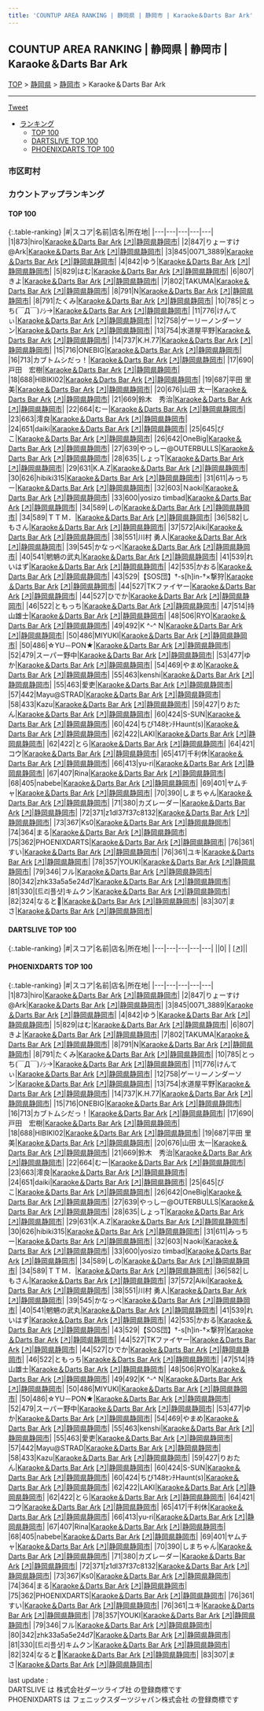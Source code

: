 ```yaml
---
title: 'COUNTUP AREA RANKING | 静岡県 | 静岡市 | Karaoke＆Darts Bar Ark'
---
```

## COUNTUP AREA RANKING | 静岡県 | 静岡市 | Karaoke＆Darts Bar Ark

[TOP](/darts/rank/) > [静岡県](/darts/rank/静岡県/) > [静岡市](/darts/rank/静岡県/静岡市/) > Karaoke＆Darts Bar Ark

___

<a href="https://twitter.com/share?ref_src=twsrc%5Etfw" data-text="COUNTUP AREA RANKING | 静岡県静岡市Karaoke＆Darts Bar Ark" class="twitter-share-button" data-hashtags="DARTSLIVE,PHOENIXDARTS,darts,ダーツ" data-show-count="false">Tweet</a>

* [ランキング](#カウントアップランキング)
    * [TOP 100](#top-100)
    * [DARTSLIVE TOP 100](#dartslive-top-100)
    * [PHOENIXDARTS TOP 100](#phoenixdarts-top-100)

### 市区町村

<ul>

</ul>

### カウントアップランキング

#### TOP 100



{:.table-ranking}
|#|スコア|名前|店名|所在地|
|---|---|---|---|---|
|1|873|<span class="rank-name-pd">hiro</span>|<a href="/darts/rank/shops/82293.html">Karaoke＆Darts Bar Ark</a> <a href="https://vs.phoenixdarts.com/jp/shop/shopDetailInfo/s_82293?s_seq=82293">[↗]</a>|<a href="/darts/rank/静岡県/静岡市">静岡県静岡市</a>|
|2|847|<span class="rank-name-pd">りょーすけ@Ark</span>|<a href="/darts/rank/shops/82293.html">Karaoke＆Darts Bar Ark</a> <a href="https://vs.phoenixdarts.com/jp/shop/shopDetailInfo/s_82293?s_seq=82293">[↗]</a>|<a href="/darts/rank/静岡県/静岡市">静岡県静岡市</a>|
|3|845|<span class="rank-name-pd">0071_3889</span>|<a href="/darts/rank/shops/82293.html">Karaoke＆Darts Bar Ark</a> <a href="https://vs.phoenixdarts.com/jp/shop/shopDetailInfo/s_82293?s_seq=82293">[↗]</a>|<a href="/darts/rank/静岡県/静岡市">静岡県静岡市</a>|
|4|842|<span class="rank-name-pd">ゆう</span>|<a href="/darts/rank/shops/82293.html">Karaoke＆Darts Bar Ark</a> <a href="https://vs.phoenixdarts.com/jp/shop/shopDetailInfo/s_82293?s_seq=82293">[↗]</a>|<a href="/darts/rank/静岡県/静岡市">静岡県静岡市</a>|
|5|829|<span class="rank-name-pd">はむ</span>|<a href="/darts/rank/shops/82293.html">Karaoke＆Darts Bar Ark</a> <a href="https://vs.phoenixdarts.com/jp/shop/shopDetailInfo/s_82293?s_seq=82293">[↗]</a>|<a href="/darts/rank/静岡県/静岡市">静岡県静岡市</a>|
|6|807|<span class="rank-name-pd">きよ</span>|<a href="/darts/rank/shops/82293.html">Karaoke＆Darts Bar Ark</a> <a href="https://vs.phoenixdarts.com/jp/shop/shopDetailInfo/s_82293?s_seq=82293">[↗]</a>|<a href="/darts/rank/静岡県/静岡市">静岡県静岡市</a>|
|7|802|<span class="rank-name-pd">TAKUMA</span>|<a href="/darts/rank/shops/82293.html">Karaoke＆Darts Bar Ark</a> <a href="https://vs.phoenixdarts.com/jp/shop/shopDetailInfo/s_82293?s_seq=82293">[↗]</a>|<a href="/darts/rank/静岡県/静岡市">静岡県静岡市</a>|
|8|791|<span class="rank-name-pd">N</span>|<a href="/darts/rank/shops/82293.html">Karaoke＆Darts Bar Ark</a> <a href="https://vs.phoenixdarts.com/jp/shop/shopDetailInfo/s_82293?s_seq=82293">[↗]</a>|<a href="/darts/rank/静岡県/静岡市">静岡県静岡市</a>|
|8|791|<span class="rank-name-pd">たくみ</span>|<a href="/darts/rank/shops/82293.html">Karaoke＆Darts Bar Ark</a> <a href="https://vs.phoenixdarts.com/jp/shop/shopDetailInfo/s_82293?s_seq=82293">[↗]</a>|<a href="/darts/rank/静岡県/静岡市">静岡県静岡市</a>|
|10|785|<span class="rank-name-pd">とっち(￣Д￣)ﾉｼ→</span>|<a href="/darts/rank/shops/82293.html">Karaoke＆Darts Bar Ark</a> <a href="https://vs.phoenixdarts.com/jp/shop/shopDetailInfo/s_82293?s_seq=82293">[↗]</a>|<a href="/darts/rank/静岡県/静岡市">静岡県静岡市</a>|
|11|776|<span class="rank-name-pd">けんてぃ</span>|<a href="/darts/rank/shops/82293.html">Karaoke＆Darts Bar Ark</a> <a href="https://vs.phoenixdarts.com/jp/shop/shopDetailInfo/s_82293?s_seq=82293">[↗]</a>|<a href="/darts/rank/静岡県/静岡市">静岡県静岡市</a>|
|12|758|<span class="rank-name-pd">ゲーリーノンダーソン</span>|<a href="/darts/rank/shops/82293.html">Karaoke＆Darts Bar Ark</a> <a href="https://vs.phoenixdarts.com/jp/shop/shopDetailInfo/s_82293?s_seq=82293">[↗]</a>|<a href="/darts/rank/静岡県/静岡市">静岡県静岡市</a>|
|13|754|<span class="rank-name-pd">水道屋平野</span>|<a href="/darts/rank/shops/82293.html">Karaoke＆Darts Bar Ark</a> <a href="https://vs.phoenixdarts.com/jp/shop/shopDetailInfo/s_82293?s_seq=82293">[↗]</a>|<a href="/darts/rank/静岡県/静岡市">静岡県静岡市</a>|
|14|737|<span class="rank-name-pd">K.H.77</span>|<a href="/darts/rank/shops/82293.html">Karaoke＆Darts Bar Ark</a> <a href="https://vs.phoenixdarts.com/jp/shop/shopDetailInfo/s_82293?s_seq=82293">[↗]</a>|<a href="/darts/rank/静岡県/静岡市">静岡県静岡市</a>|
|15|716|<span class="rank-name-pd">ONEBIG</span>|<a href="/darts/rank/shops/82293.html">Karaoke＆Darts Bar Ark</a> <a href="https://vs.phoenixdarts.com/jp/shop/shopDetailInfo/s_82293?s_seq=82293">[↗]</a>|<a href="/darts/rank/静岡県/静岡市">静岡県静岡市</a>|
|16|713|<span class="rank-name-pd">カブトムシだっ！</span>|<a href="/darts/rank/shops/82293.html">Karaoke＆Darts Bar Ark</a> <a href="https://vs.phoenixdarts.com/jp/shop/shopDetailInfo/s_82293?s_seq=82293">[↗]</a>|<a href="/darts/rank/静岡県/静岡市">静岡県静岡市</a>|
|17|690|<span class="rank-name-pd">戸田　宏樹</span>|<a href="/darts/rank/shops/82293.html">Karaoke＆Darts Bar Ark</a> <a href="https://vs.phoenixdarts.com/jp/shop/shopDetailInfo/s_82293?s_seq=82293">[↗]</a>|<a href="/darts/rank/静岡県/静岡市">静岡県静岡市</a>|
|18|688|<span class="rank-name-pd">HIBIKI02</span>|<a href="/darts/rank/shops/82293.html">Karaoke＆Darts Bar Ark</a> <a href="https://vs.phoenixdarts.com/jp/shop/shopDetailInfo/s_82293?s_seq=82293">[↗]</a>|<a href="/darts/rank/静岡県/静岡市">静岡県静岡市</a>|
|19|687|<span class="rank-name-pd"><span class="pro-icon-pd"></span>平田 里美</span>|<a href="/darts/rank/shops/82293.html">Karaoke＆Darts Bar Ark</a> <a href="https://vs.phoenixdarts.com/jp/shop/shopDetailInfo/s_82293?s_seq=82293">[↗]</a>|<a href="/darts/rank/静岡県/静岡市">静岡県静岡市</a>|
|20|676|<span class="rank-name-pd"><span class="pro-icon-pd"></span>山田 太一</span>|<a href="/darts/rank/shops/82293.html">Karaoke＆Darts Bar Ark</a> <a href="https://vs.phoenixdarts.com/jp/shop/shopDetailInfo/s_82293?s_seq=82293">[↗]</a>|<a href="/darts/rank/静岡県/静岡市">静岡県静岡市</a>|
|21|669|<span class="rank-name-pd">鈴木　秀治</span>|<a href="/darts/rank/shops/82293.html">Karaoke＆Darts Bar Ark</a> <a href="https://vs.phoenixdarts.com/jp/shop/shopDetailInfo/s_82293?s_seq=82293">[↗]</a>|<a href="/darts/rank/静岡県/静岡市">静岡県静岡市</a>|
|22|664|<span class="rank-name-pd">むー</span>|<a href="/darts/rank/shops/82293.html">Karaoke＆Darts Bar Ark</a> <a href="https://vs.phoenixdarts.com/jp/shop/shopDetailInfo/s_82293?s_seq=82293">[↗]</a>|<a href="/darts/rank/静岡県/静岡市">静岡県静岡市</a>|
|23|663|<span class="rank-name-pd">澪良</span>|<a href="/darts/rank/shops/82293.html">Karaoke＆Darts Bar Ark</a> <a href="https://vs.phoenixdarts.com/jp/shop/shopDetailInfo/s_82293?s_seq=82293">[↗]</a>|<a href="/darts/rank/静岡県/静岡市">静岡県静岡市</a>|
|24|651|<span class="rank-name-pd">daiki</span>|<a href="/darts/rank/shops/82293.html">Karaoke＆Darts Bar Ark</a> <a href="https://vs.phoenixdarts.com/jp/shop/shopDetailInfo/s_82293?s_seq=82293">[↗]</a>|<a href="/darts/rank/静岡県/静岡市">静岡県静岡市</a>|
|25|645|<span class="rank-name-pd">ぴこ</span>|<a href="/darts/rank/shops/82293.html">Karaoke＆Darts Bar Ark</a> <a href="https://vs.phoenixdarts.com/jp/shop/shopDetailInfo/s_82293?s_seq=82293">[↗]</a>|<a href="/darts/rank/静岡県/静岡市">静岡県静岡市</a>|
|26|642|<span class="rank-name-pd">OneBig</span>|<a href="/darts/rank/shops/82293.html">Karaoke＆Darts Bar Ark</a> <a href="https://vs.phoenixdarts.com/jp/shop/shopDetailInfo/s_82293?s_seq=82293">[↗]</a>|<a href="/darts/rank/静岡県/静岡市">静岡県静岡市</a>|
|27|639|<span class="rank-name-pd">やっしー@OUTERBULLS</span>|<a href="/darts/rank/shops/82293.html">Karaoke＆Darts Bar Ark</a> <a href="https://vs.phoenixdarts.com/jp/shop/shopDetailInfo/s_82293?s_seq=82293">[↗]</a>|<a href="/darts/rank/静岡県/静岡市">静岡県静岡市</a>|
|28|635|<span class="rank-name-pd">しょっT</span>|<a href="/darts/rank/shops/82293.html">Karaoke＆Darts Bar Ark</a> <a href="https://vs.phoenixdarts.com/jp/shop/shopDetailInfo/s_82293?s_seq=82293">[↗]</a>|<a href="/darts/rank/静岡県/静岡市">静岡県静岡市</a>|
|29|631|<span class="rank-name-pd">K.A.Z</span>|<a href="/darts/rank/shops/82293.html">Karaoke＆Darts Bar Ark</a> <a href="https://vs.phoenixdarts.com/jp/shop/shopDetailInfo/s_82293?s_seq=82293">[↗]</a>|<a href="/darts/rank/静岡県/静岡市">静岡県静岡市</a>|
|30|626|<span class="rank-name-pd">hibiki315</span>|<a href="/darts/rank/shops/82293.html">Karaoke＆Darts Bar Ark</a> <a href="https://vs.phoenixdarts.com/jp/shop/shopDetailInfo/s_82293?s_seq=82293">[↗]</a>|<a href="/darts/rank/静岡県/静岡市">静岡県静岡市</a>|
|31|611|<span class="rank-name-pd">みっちー</span>|<a href="/darts/rank/shops/82293.html">Karaoke＆Darts Bar Ark</a> <a href="https://vs.phoenixdarts.com/jp/shop/shopDetailInfo/s_82293?s_seq=82293">[↗]</a>|<a href="/darts/rank/静岡県/静岡市">静岡県静岡市</a>|
|32|603|<span class="rank-name-pd">Ｎaoki</span>|<a href="/darts/rank/shops/82293.html">Karaoke＆Darts Bar Ark</a> <a href="https://vs.phoenixdarts.com/jp/shop/shopDetailInfo/s_82293?s_seq=82293">[↗]</a>|<a href="/darts/rank/静岡県/静岡市">静岡県静岡市</a>|
|33|600|<span class="rank-name-pd">yosizo timbad</span>|<a href="/darts/rank/shops/82293.html">Karaoke＆Darts Bar Ark</a> <a href="https://vs.phoenixdarts.com/jp/shop/shopDetailInfo/s_82293?s_seq=82293">[↗]</a>|<a href="/darts/rank/静岡県/静岡市">静岡県静岡市</a>|
|34|589|<span class="rank-name-pd">しの</span>|<a href="/darts/rank/shops/82293.html">Karaoke＆Darts Bar Ark</a> <a href="https://vs.phoenixdarts.com/jp/shop/shopDetailInfo/s_82293?s_seq=82293">[↗]</a>|<a href="/darts/rank/静岡県/静岡市">静岡県静岡市</a>|
|34|589|<span class="rank-name-pd">ＴＴＭ．</span>|<a href="/darts/rank/shops/82293.html">Karaoke＆Darts Bar Ark</a> <a href="https://vs.phoenixdarts.com/jp/shop/shopDetailInfo/s_82293?s_seq=82293">[↗]</a>|<a href="/darts/rank/静岡県/静岡市">静岡県静岡市</a>|
|36|582|<span class="rank-name-pd">しもさん</span>|<a href="/darts/rank/shops/82293.html">Karaoke＆Darts Bar Ark</a> <a href="https://vs.phoenixdarts.com/jp/shop/shopDetailInfo/s_82293?s_seq=82293">[↗]</a>|<a href="/darts/rank/静岡県/静岡市">静岡県静岡市</a>|
|37|572|<span class="rank-name-pd">Aiki</span>|<a href="/darts/rank/shops/82293.html">Karaoke＆Darts Bar Ark</a> <a href="https://vs.phoenixdarts.com/jp/shop/shopDetailInfo/s_82293?s_seq=82293">[↗]</a>|<a href="/darts/rank/静岡県/静岡市">静岡県静岡市</a>|
|38|551|<span class="rank-name-pd"><span class="pro-icon-pd"></span>川村 勇人</span>|<a href="/darts/rank/shops/82293.html">Karaoke＆Darts Bar Ark</a> <a href="https://vs.phoenixdarts.com/jp/shop/shopDetailInfo/s_82293?s_seq=82293">[↗]</a>|<a href="/darts/rank/静岡県/静岡市">静岡県静岡市</a>|
|39|545|<span class="rank-name-pd">かなっぺ</span>|<a href="/darts/rank/shops/82293.html">Karaoke＆Darts Bar Ark</a> <a href="https://vs.phoenixdarts.com/jp/shop/shopDetailInfo/s_82293?s_seq=82293">[↗]</a>|<a href="/darts/rank/静岡県/静岡市">静岡県静岡市</a>|
|40|541|<span class="rank-name-pd">魍魎の武丸</span>|<a href="/darts/rank/shops/82293.html">Karaoke＆Darts Bar Ark</a> <a href="https://vs.phoenixdarts.com/jp/shop/shopDetailInfo/s_82293?s_seq=82293">[↗]</a>|<a href="/darts/rank/静岡県/静岡市">静岡県静岡市</a>|
|41|539|<span class="rank-name-pd">れいはず</span>|<a href="/darts/rank/shops/82293.html">Karaoke＆Darts Bar Ark</a> <a href="https://vs.phoenixdarts.com/jp/shop/shopDetailInfo/s_82293?s_seq=82293">[↗]</a>|<a href="/darts/rank/静岡県/静岡市">静岡県静岡市</a>|
|42|535|<span class="rank-name-pd">かおる</span>|<a href="/darts/rank/shops/82293.html">Karaoke＆Darts Bar Ark</a> <a href="https://vs.phoenixdarts.com/jp/shop/shopDetailInfo/s_82293?s_seq=82293">[↗]</a>|<a href="/darts/rank/静岡県/静岡市">静岡県静岡市</a>|
|43|529|<span class="rank-name-pd">【SOS団】†-s[h]in-†×撃狩</span>|<a href="/darts/rank/shops/82293.html">Karaoke＆Darts Bar Ark</a> <a href="https://vs.phoenixdarts.com/jp/shop/shopDetailInfo/s_82293?s_seq=82293">[↗]</a>|<a href="/darts/rank/静岡県/静岡市">静岡県静岡市</a>|
|44|527|<span class="rank-name-pd">TKファイヤー</span>|<a href="/darts/rank/shops/82293.html">Karaoke＆Darts Bar Ark</a> <a href="https://vs.phoenixdarts.com/jp/shop/shopDetailInfo/s_82293?s_seq=82293">[↗]</a>|<a href="/darts/rank/静岡県/静岡市">静岡県静岡市</a>|
|44|527|<span class="rank-name-pd">ひでか</span>|<a href="/darts/rank/shops/82293.html">Karaoke＆Darts Bar Ark</a> <a href="https://vs.phoenixdarts.com/jp/shop/shopDetailInfo/s_82293?s_seq=82293">[↗]</a>|<a href="/darts/rank/静岡県/静岡市">静岡県静岡市</a>|
|46|522|<span class="rank-name-pd">ともっち</span>|<a href="/darts/rank/shops/82293.html">Karaoke＆Darts Bar Ark</a> <a href="https://vs.phoenixdarts.com/jp/shop/shopDetailInfo/s_82293?s_seq=82293">[↗]</a>|<a href="/darts/rank/静岡県/静岡市">静岡県静岡市</a>|
|47|514|<span class="rank-name-pd">持山雄士</span>|<a href="/darts/rank/shops/82293.html">Karaoke＆Darts Bar Ark</a> <a href="https://vs.phoenixdarts.com/jp/shop/shopDetailInfo/s_82293?s_seq=82293">[↗]</a>|<a href="/darts/rank/静岡県/静岡市">静岡県静岡市</a>|
|48|506|<span class="rank-name-pd">RYO</span>|<a href="/darts/rank/shops/82293.html">Karaoke＆Darts Bar Ark</a> <a href="https://vs.phoenixdarts.com/jp/shop/shopDetailInfo/s_82293?s_seq=82293">[↗]</a>|<a href="/darts/rank/静岡県/静岡市">静岡県静岡市</a>|
|49|492|<span class="rank-name-pd">K ^-^ N</span>|<a href="/darts/rank/shops/82293.html">Karaoke＆Darts Bar Ark</a> <a href="https://vs.phoenixdarts.com/jp/shop/shopDetailInfo/s_82293?s_seq=82293">[↗]</a>|<a href="/darts/rank/静岡県/静岡市">静岡県静岡市</a>|
|50|486|<span class="rank-name-pd">MIYUKI</span>|<a href="/darts/rank/shops/82293.html">Karaoke＆Darts Bar Ark</a> <a href="https://vs.phoenixdarts.com/jp/shop/shopDetailInfo/s_82293?s_seq=82293">[↗]</a>|<a href="/darts/rank/静岡県/静岡市">静岡県静岡市</a>|
|50|486|<span class="rank-name-pd">☆YU－PON★</span>|<a href="/darts/rank/shops/82293.html">Karaoke＆Darts Bar Ark</a> <a href="https://vs.phoenixdarts.com/jp/shop/shopDetailInfo/s_82293?s_seq=82293">[↗]</a>|<a href="/darts/rank/静岡県/静岡市">静岡県静岡市</a>|
|52|479|<span class="rank-name-pd">スーパー野中</span>|<a href="/darts/rank/shops/82293.html">Karaoke＆Darts Bar Ark</a> <a href="https://vs.phoenixdarts.com/jp/shop/shopDetailInfo/s_82293?s_seq=82293">[↗]</a>|<a href="/darts/rank/静岡県/静岡市">静岡県静岡市</a>|
|53|477|<span class="rank-name-pd">ゆか</span>|<a href="/darts/rank/shops/82293.html">Karaoke＆Darts Bar Ark</a> <a href="https://vs.phoenixdarts.com/jp/shop/shopDetailInfo/s_82293?s_seq=82293">[↗]</a>|<a href="/darts/rank/静岡県/静岡市">静岡県静岡市</a>|
|54|469|<span class="rank-name-pd">やまめ</span>|<a href="/darts/rank/shops/82293.html">Karaoke＆Darts Bar Ark</a> <a href="https://vs.phoenixdarts.com/jp/shop/shopDetailInfo/s_82293?s_seq=82293">[↗]</a>|<a href="/darts/rank/静岡県/静岡市">静岡県静岡市</a>|
|55|463|<span class="rank-name-pd">kenshi</span>|<a href="/darts/rank/shops/82293.html">Karaoke＆Darts Bar Ark</a> <a href="https://vs.phoenixdarts.com/jp/shop/shopDetailInfo/s_82293?s_seq=82293">[↗]</a>|<a href="/darts/rank/静岡県/静岡市">静岡県静岡市</a>|
|55|463|<span class="rank-name-pd">愛吏</span>|<a href="/darts/rank/shops/82293.html">Karaoke＆Darts Bar Ark</a> <a href="https://vs.phoenixdarts.com/jp/shop/shopDetailInfo/s_82293?s_seq=82293">[↗]</a>|<a href="/darts/rank/静岡県/静岡市">静岡県静岡市</a>|
|57|442|<span class="rank-name-pd">Mayu@STRAD</span>|<a href="/darts/rank/shops/82293.html">Karaoke＆Darts Bar Ark</a> <a href="https://vs.phoenixdarts.com/jp/shop/shopDetailInfo/s_82293?s_seq=82293">[↗]</a>|<a href="/darts/rank/静岡県/静岡市">静岡県静岡市</a>|
|58|433|<span class="rank-name-pd">Kazu</span>|<a href="/darts/rank/shops/82293.html">Karaoke＆Darts Bar Ark</a> <a href="https://vs.phoenixdarts.com/jp/shop/shopDetailInfo/s_82293?s_seq=82293">[↗]</a>|<a href="/darts/rank/静岡県/静岡市">静岡県静岡市</a>|
|59|427|<span class="rank-name-pd">りおたん</span>|<a href="/darts/rank/shops/82293.html">Karaoke＆Darts Bar Ark</a> <a href="https://vs.phoenixdarts.com/jp/shop/shopDetailInfo/s_82293?s_seq=82293">[↗]</a>|<a href="/darts/rank/静岡県/静岡市">静岡県静岡市</a>|
|60|424|<span class="rank-name-pd">S-SUN</span>|<a href="/darts/rank/shops/82293.html">Karaoke＆Darts Bar Ark</a> <a href="https://vs.phoenixdarts.com/jp/shop/shopDetailInfo/s_82293?s_seq=82293">[↗]</a>|<a href="/darts/rank/静岡県/静岡市">静岡県静岡市</a>|
|60|424|<span class="rank-name-pd">ちび148ｾﾝﾁHaunt(s)</span>|<a href="/darts/rank/shops/82293.html">Karaoke＆Darts Bar Ark</a> <a href="https://vs.phoenixdarts.com/jp/shop/shopDetailInfo/s_82293?s_seq=82293">[↗]</a>|<a href="/darts/rank/静岡県/静岡市">静岡県静岡市</a>|
|62|422|<span class="rank-name-pd">LAKI</span>|<a href="/darts/rank/shops/82293.html">Karaoke＆Darts Bar Ark</a> <a href="https://vs.phoenixdarts.com/jp/shop/shopDetailInfo/s_82293?s_seq=82293">[↗]</a>|<a href="/darts/rank/静岡県/静岡市">静岡県静岡市</a>|
|62|422|<span class="rank-name-pd">とら</span>|<a href="/darts/rank/shops/82293.html">Karaoke＆Darts Bar Ark</a> <a href="https://vs.phoenixdarts.com/jp/shop/shopDetailInfo/s_82293?s_seq=82293">[↗]</a>|<a href="/darts/rank/静岡県/静岡市">静岡県静岡市</a>|
|64|421|<span class="rank-name-pd">コウ</span>|<a href="/darts/rank/shops/82293.html">Karaoke＆Darts Bar Ark</a> <a href="https://vs.phoenixdarts.com/jp/shop/shopDetailInfo/s_82293?s_seq=82293">[↗]</a>|<a href="/darts/rank/静岡県/静岡市">静岡県静岡市</a>|
|65|417|<span class="rank-name-pd">千利休</span>|<a href="/darts/rank/shops/82293.html">Karaoke＆Darts Bar Ark</a> <a href="https://vs.phoenixdarts.com/jp/shop/shopDetailInfo/s_82293?s_seq=82293">[↗]</a>|<a href="/darts/rank/静岡県/静岡市">静岡県静岡市</a>|
|66|413|<span class="rank-name-pd">yu-ri</span>|<a href="/darts/rank/shops/82293.html">Karaoke＆Darts Bar Ark</a> <a href="https://vs.phoenixdarts.com/jp/shop/shopDetailInfo/s_82293?s_seq=82293">[↗]</a>|<a href="/darts/rank/静岡県/静岡市">静岡県静岡市</a>|
|67|407|<span class="rank-name-pd">Rina</span>|<a href="/darts/rank/shops/82293.html">Karaoke＆Darts Bar Ark</a> <a href="https://vs.phoenixdarts.com/jp/shop/shopDetailInfo/s_82293?s_seq=82293">[↗]</a>|<a href="/darts/rank/静岡県/静岡市">静岡県静岡市</a>|
|68|405|<span class="rank-name-pd">nabebe</span>|<a href="/darts/rank/shops/82293.html">Karaoke＆Darts Bar Ark</a> <a href="https://vs.phoenixdarts.com/jp/shop/shopDetailInfo/s_82293?s_seq=82293">[↗]</a>|<a href="/darts/rank/静岡県/静岡市">静岡県静岡市</a>|
|69|401|<span class="rank-name-pd">ヤムチャ</span>|<a href="/darts/rank/shops/82293.html">Karaoke＆Darts Bar Ark</a> <a href="https://vs.phoenixdarts.com/jp/shop/shopDetailInfo/s_82293?s_seq=82293">[↗]</a>|<a href="/darts/rank/静岡県/静岡市">静岡県静岡市</a>|
|70|390|<span class="rank-name-pd">しまちゃん</span>|<a href="/darts/rank/shops/82293.html">Karaoke＆Darts Bar Ark</a> <a href="https://vs.phoenixdarts.com/jp/shop/shopDetailInfo/s_82293?s_seq=82293">[↗]</a>|<a href="/darts/rank/静岡県/静岡市">静岡県静岡市</a>|
|71|380|<span class="rank-name-pd">カズレーダー</span>|<a href="/darts/rank/shops/82293.html">Karaoke＆Darts Bar Ark</a> <a href="https://vs.phoenixdarts.com/jp/shop/shopDetailInfo/s_82293?s_seq=82293">[↗]</a>|<a href="/darts/rank/静岡県/静岡市">静岡県静岡市</a>|
|72|371|<span class="rank-name-pd">z1dl37f37c8132</span>|<a href="/darts/rank/shops/82293.html">Karaoke＆Darts Bar Ark</a> <a href="https://vs.phoenixdarts.com/jp/shop/shopDetailInfo/s_82293?s_seq=82293">[↗]</a>|<a href="/darts/rank/静岡県/静岡市">静岡県静岡市</a>|
|73|367|<span class="rank-name-pd">Ks0</span>|<a href="/darts/rank/shops/82293.html">Karaoke＆Darts Bar Ark</a> <a href="https://vs.phoenixdarts.com/jp/shop/shopDetailInfo/s_82293?s_seq=82293">[↗]</a>|<a href="/darts/rank/静岡県/静岡市">静岡県静岡市</a>|
|74|364|<span class="rank-name-pd">まる</span>|<a href="/darts/rank/shops/82293.html">Karaoke＆Darts Bar Ark</a> <a href="https://vs.phoenixdarts.com/jp/shop/shopDetailInfo/s_82293?s_seq=82293">[↗]</a>|<a href="/darts/rank/静岡県/静岡市">静岡県静岡市</a>|
|75|362|<span class="rank-name-pd">PHOENIXDARTS</span>|<a href="/darts/rank/shops/82293.html">Karaoke＆Darts Bar Ark</a> <a href="https://vs.phoenixdarts.com/jp/shop/shopDetailInfo/s_82293?s_seq=82293">[↗]</a>|<a href="/darts/rank/静岡県/静岡市">静岡県静岡市</a>|
|76|361|<span class="rank-name-pd">すい</span>|<a href="/darts/rank/shops/82293.html">Karaoke＆Darts Bar Ark</a> <a href="https://vs.phoenixdarts.com/jp/shop/shopDetailInfo/s_82293?s_seq=82293">[↗]</a>|<a href="/darts/rank/静岡県/静岡市">静岡県静岡市</a>|
|76|361|<span class="rank-name-pd">ユキ</span>|<a href="/darts/rank/shops/82293.html">Karaoke＆Darts Bar Ark</a> <a href="https://vs.phoenixdarts.com/jp/shop/shopDetailInfo/s_82293?s_seq=82293">[↗]</a>|<a href="/darts/rank/静岡県/静岡市">静岡県静岡市</a>|
|78|357|<span class="rank-name-pd">YOUKI</span>|<a href="/darts/rank/shops/82293.html">Karaoke＆Darts Bar Ark</a> <a href="https://vs.phoenixdarts.com/jp/shop/shopDetailInfo/s_82293?s_seq=82293">[↗]</a>|<a href="/darts/rank/静岡県/静岡市">静岡県静岡市</a>|
|79|346|<span class="rank-name-pd">フル</span>|<a href="/darts/rank/shops/82293.html">Karaoke＆Darts Bar Ark</a> <a href="https://vs.phoenixdarts.com/jp/shop/shopDetailInfo/s_82293?s_seq=82293">[↗]</a>|<a href="/darts/rank/静岡県/静岡市">静岡県静岡市</a>|
|80|342|<span class="rank-name-pd">zhk33a5a5e24d7</span>|<a href="/darts/rank/shops/82293.html">Karaoke＆Darts Bar Ark</a> <a href="https://vs.phoenixdarts.com/jp/shop/shopDetailInfo/s_82293?s_seq=82293">[↗]</a>|<a href="/darts/rank/静岡県/静岡市">静岡県静岡市</a>|
|81|330|<span class="rank-name-pd">[트리플샷]キムクン</span>|<a href="/darts/rank/shops/82293.html">Karaoke＆Darts Bar Ark</a> <a href="https://vs.phoenixdarts.com/jp/shop/shopDetailInfo/s_82293?s_seq=82293">[↗]</a>|<a href="/darts/rank/静岡県/静岡市">静岡県静岡市</a>|
|82|324|<span class="rank-name-pd">なると🍥</span>|<a href="/darts/rank/shops/82293.html">Karaoke＆Darts Bar Ark</a> <a href="https://vs.phoenixdarts.com/jp/shop/shopDetailInfo/s_82293?s_seq=82293">[↗]</a>|<a href="/darts/rank/静岡県/静岡市">静岡県静岡市</a>|
|83|307|<span class="rank-name-pd">まさ</span>|<a href="/darts/rank/shops/82293.html">Karaoke＆Darts Bar Ark</a> <a href="https://vs.phoenixdarts.com/jp/shop/shopDetailInfo/s_82293?s_seq=82293">[↗]</a>|<a href="/darts/rank/静岡県/静岡市">静岡県静岡市</a>|


#### DARTSLIVE TOP 100



{:.table-ranking}
|#|スコア|名前|店名|所在地|
|---|---|---|---|---|
||0|<span class="rank-name-dl"> </span>|<a href="/darts/rank/shops/.html"></a> <a href="">[↗]</a>|<a href="/darts/rank//"></a>|


#### PHOENIXDARTS TOP 100



{:.table-ranking}
|#|スコア|名前|店名|所在地|
|---|---|---|---|---|
|1|873|<span class="rank-name-pd">hiro</span>|<a href="/darts/rank/shops/82293.html">Karaoke＆Darts Bar Ark</a> <a href="https://vs.phoenixdarts.com/jp/shop/shopDetailInfo/s_82293?s_seq=82293">[↗]</a>|<a href="/darts/rank/静岡県/静岡市">静岡県静岡市</a>|
|2|847|<span class="rank-name-pd">りょーすけ@Ark</span>|<a href="/darts/rank/shops/82293.html">Karaoke＆Darts Bar Ark</a> <a href="https://vs.phoenixdarts.com/jp/shop/shopDetailInfo/s_82293?s_seq=82293">[↗]</a>|<a href="/darts/rank/静岡県/静岡市">静岡県静岡市</a>|
|3|845|<span class="rank-name-pd">0071_3889</span>|<a href="/darts/rank/shops/82293.html">Karaoke＆Darts Bar Ark</a> <a href="https://vs.phoenixdarts.com/jp/shop/shopDetailInfo/s_82293?s_seq=82293">[↗]</a>|<a href="/darts/rank/静岡県/静岡市">静岡県静岡市</a>|
|4|842|<span class="rank-name-pd">ゆう</span>|<a href="/darts/rank/shops/82293.html">Karaoke＆Darts Bar Ark</a> <a href="https://vs.phoenixdarts.com/jp/shop/shopDetailInfo/s_82293?s_seq=82293">[↗]</a>|<a href="/darts/rank/静岡県/静岡市">静岡県静岡市</a>|
|5|829|<span class="rank-name-pd">はむ</span>|<a href="/darts/rank/shops/82293.html">Karaoke＆Darts Bar Ark</a> <a href="https://vs.phoenixdarts.com/jp/shop/shopDetailInfo/s_82293?s_seq=82293">[↗]</a>|<a href="/darts/rank/静岡県/静岡市">静岡県静岡市</a>|
|6|807|<span class="rank-name-pd">きよ</span>|<a href="/darts/rank/shops/82293.html">Karaoke＆Darts Bar Ark</a> <a href="https://vs.phoenixdarts.com/jp/shop/shopDetailInfo/s_82293?s_seq=82293">[↗]</a>|<a href="/darts/rank/静岡県/静岡市">静岡県静岡市</a>|
|7|802|<span class="rank-name-pd">TAKUMA</span>|<a href="/darts/rank/shops/82293.html">Karaoke＆Darts Bar Ark</a> <a href="https://vs.phoenixdarts.com/jp/shop/shopDetailInfo/s_82293?s_seq=82293">[↗]</a>|<a href="/darts/rank/静岡県/静岡市">静岡県静岡市</a>|
|8|791|<span class="rank-name-pd">N</span>|<a href="/darts/rank/shops/82293.html">Karaoke＆Darts Bar Ark</a> <a href="https://vs.phoenixdarts.com/jp/shop/shopDetailInfo/s_82293?s_seq=82293">[↗]</a>|<a href="/darts/rank/静岡県/静岡市">静岡県静岡市</a>|
|8|791|<span class="rank-name-pd">たくみ</span>|<a href="/darts/rank/shops/82293.html">Karaoke＆Darts Bar Ark</a> <a href="https://vs.phoenixdarts.com/jp/shop/shopDetailInfo/s_82293?s_seq=82293">[↗]</a>|<a href="/darts/rank/静岡県/静岡市">静岡県静岡市</a>|
|10|785|<span class="rank-name-pd">とっち(￣Д￣)ﾉｼ→</span>|<a href="/darts/rank/shops/82293.html">Karaoke＆Darts Bar Ark</a> <a href="https://vs.phoenixdarts.com/jp/shop/shopDetailInfo/s_82293?s_seq=82293">[↗]</a>|<a href="/darts/rank/静岡県/静岡市">静岡県静岡市</a>|
|11|776|<span class="rank-name-pd">けんてぃ</span>|<a href="/darts/rank/shops/82293.html">Karaoke＆Darts Bar Ark</a> <a href="https://vs.phoenixdarts.com/jp/shop/shopDetailInfo/s_82293?s_seq=82293">[↗]</a>|<a href="/darts/rank/静岡県/静岡市">静岡県静岡市</a>|
|12|758|<span class="rank-name-pd">ゲーリーノンダーソン</span>|<a href="/darts/rank/shops/82293.html">Karaoke＆Darts Bar Ark</a> <a href="https://vs.phoenixdarts.com/jp/shop/shopDetailInfo/s_82293?s_seq=82293">[↗]</a>|<a href="/darts/rank/静岡県/静岡市">静岡県静岡市</a>|
|13|754|<span class="rank-name-pd">水道屋平野</span>|<a href="/darts/rank/shops/82293.html">Karaoke＆Darts Bar Ark</a> <a href="https://vs.phoenixdarts.com/jp/shop/shopDetailInfo/s_82293?s_seq=82293">[↗]</a>|<a href="/darts/rank/静岡県/静岡市">静岡県静岡市</a>|
|14|737|<span class="rank-name-pd">K.H.77</span>|<a href="/darts/rank/shops/82293.html">Karaoke＆Darts Bar Ark</a> <a href="https://vs.phoenixdarts.com/jp/shop/shopDetailInfo/s_82293?s_seq=82293">[↗]</a>|<a href="/darts/rank/静岡県/静岡市">静岡県静岡市</a>|
|15|716|<span class="rank-name-pd">ONEBIG</span>|<a href="/darts/rank/shops/82293.html">Karaoke＆Darts Bar Ark</a> <a href="https://vs.phoenixdarts.com/jp/shop/shopDetailInfo/s_82293?s_seq=82293">[↗]</a>|<a href="/darts/rank/静岡県/静岡市">静岡県静岡市</a>|
|16|713|<span class="rank-name-pd">カブトムシだっ！</span>|<a href="/darts/rank/shops/82293.html">Karaoke＆Darts Bar Ark</a> <a href="https://vs.phoenixdarts.com/jp/shop/shopDetailInfo/s_82293?s_seq=82293">[↗]</a>|<a href="/darts/rank/静岡県/静岡市">静岡県静岡市</a>|
|17|690|<span class="rank-name-pd">戸田　宏樹</span>|<a href="/darts/rank/shops/82293.html">Karaoke＆Darts Bar Ark</a> <a href="https://vs.phoenixdarts.com/jp/shop/shopDetailInfo/s_82293?s_seq=82293">[↗]</a>|<a href="/darts/rank/静岡県/静岡市">静岡県静岡市</a>|
|18|688|<span class="rank-name-pd">HIBIKI02</span>|<a href="/darts/rank/shops/82293.html">Karaoke＆Darts Bar Ark</a> <a href="https://vs.phoenixdarts.com/jp/shop/shopDetailInfo/s_82293?s_seq=82293">[↗]</a>|<a href="/darts/rank/静岡県/静岡市">静岡県静岡市</a>|
|19|687|<span class="rank-name-pd"><span class="pro-icon-pd"></span>平田 里美</span>|<a href="/darts/rank/shops/82293.html">Karaoke＆Darts Bar Ark</a> <a href="https://vs.phoenixdarts.com/jp/shop/shopDetailInfo/s_82293?s_seq=82293">[↗]</a>|<a href="/darts/rank/静岡県/静岡市">静岡県静岡市</a>|
|20|676|<span class="rank-name-pd"><span class="pro-icon-pd"></span>山田 太一</span>|<a href="/darts/rank/shops/82293.html">Karaoke＆Darts Bar Ark</a> <a href="https://vs.phoenixdarts.com/jp/shop/shopDetailInfo/s_82293?s_seq=82293">[↗]</a>|<a href="/darts/rank/静岡県/静岡市">静岡県静岡市</a>|
|21|669|<span class="rank-name-pd">鈴木　秀治</span>|<a href="/darts/rank/shops/82293.html">Karaoke＆Darts Bar Ark</a> <a href="https://vs.phoenixdarts.com/jp/shop/shopDetailInfo/s_82293?s_seq=82293">[↗]</a>|<a href="/darts/rank/静岡県/静岡市">静岡県静岡市</a>|
|22|664|<span class="rank-name-pd">むー</span>|<a href="/darts/rank/shops/82293.html">Karaoke＆Darts Bar Ark</a> <a href="https://vs.phoenixdarts.com/jp/shop/shopDetailInfo/s_82293?s_seq=82293">[↗]</a>|<a href="/darts/rank/静岡県/静岡市">静岡県静岡市</a>|
|23|663|<span class="rank-name-pd">澪良</span>|<a href="/darts/rank/shops/82293.html">Karaoke＆Darts Bar Ark</a> <a href="https://vs.phoenixdarts.com/jp/shop/shopDetailInfo/s_82293?s_seq=82293">[↗]</a>|<a href="/darts/rank/静岡県/静岡市">静岡県静岡市</a>|
|24|651|<span class="rank-name-pd">daiki</span>|<a href="/darts/rank/shops/82293.html">Karaoke＆Darts Bar Ark</a> <a href="https://vs.phoenixdarts.com/jp/shop/shopDetailInfo/s_82293?s_seq=82293">[↗]</a>|<a href="/darts/rank/静岡県/静岡市">静岡県静岡市</a>|
|25|645|<span class="rank-name-pd">ぴこ</span>|<a href="/darts/rank/shops/82293.html">Karaoke＆Darts Bar Ark</a> <a href="https://vs.phoenixdarts.com/jp/shop/shopDetailInfo/s_82293?s_seq=82293">[↗]</a>|<a href="/darts/rank/静岡県/静岡市">静岡県静岡市</a>|
|26|642|<span class="rank-name-pd">OneBig</span>|<a href="/darts/rank/shops/82293.html">Karaoke＆Darts Bar Ark</a> <a href="https://vs.phoenixdarts.com/jp/shop/shopDetailInfo/s_82293?s_seq=82293">[↗]</a>|<a href="/darts/rank/静岡県/静岡市">静岡県静岡市</a>|
|27|639|<span class="rank-name-pd">やっしー@OUTERBULLS</span>|<a href="/darts/rank/shops/82293.html">Karaoke＆Darts Bar Ark</a> <a href="https://vs.phoenixdarts.com/jp/shop/shopDetailInfo/s_82293?s_seq=82293">[↗]</a>|<a href="/darts/rank/静岡県/静岡市">静岡県静岡市</a>|
|28|635|<span class="rank-name-pd">しょっT</span>|<a href="/darts/rank/shops/82293.html">Karaoke＆Darts Bar Ark</a> <a href="https://vs.phoenixdarts.com/jp/shop/shopDetailInfo/s_82293?s_seq=82293">[↗]</a>|<a href="/darts/rank/静岡県/静岡市">静岡県静岡市</a>|
|29|631|<span class="rank-name-pd">K.A.Z</span>|<a href="/darts/rank/shops/82293.html">Karaoke＆Darts Bar Ark</a> <a href="https://vs.phoenixdarts.com/jp/shop/shopDetailInfo/s_82293?s_seq=82293">[↗]</a>|<a href="/darts/rank/静岡県/静岡市">静岡県静岡市</a>|
|30|626|<span class="rank-name-pd">hibiki315</span>|<a href="/darts/rank/shops/82293.html">Karaoke＆Darts Bar Ark</a> <a href="https://vs.phoenixdarts.com/jp/shop/shopDetailInfo/s_82293?s_seq=82293">[↗]</a>|<a href="/darts/rank/静岡県/静岡市">静岡県静岡市</a>|
|31|611|<span class="rank-name-pd">みっちー</span>|<a href="/darts/rank/shops/82293.html">Karaoke＆Darts Bar Ark</a> <a href="https://vs.phoenixdarts.com/jp/shop/shopDetailInfo/s_82293?s_seq=82293">[↗]</a>|<a href="/darts/rank/静岡県/静岡市">静岡県静岡市</a>|
|32|603|<span class="rank-name-pd">Ｎaoki</span>|<a href="/darts/rank/shops/82293.html">Karaoke＆Darts Bar Ark</a> <a href="https://vs.phoenixdarts.com/jp/shop/shopDetailInfo/s_82293?s_seq=82293">[↗]</a>|<a href="/darts/rank/静岡県/静岡市">静岡県静岡市</a>|
|33|600|<span class="rank-name-pd">yosizo timbad</span>|<a href="/darts/rank/shops/82293.html">Karaoke＆Darts Bar Ark</a> <a href="https://vs.phoenixdarts.com/jp/shop/shopDetailInfo/s_82293?s_seq=82293">[↗]</a>|<a href="/darts/rank/静岡県/静岡市">静岡県静岡市</a>|
|34|589|<span class="rank-name-pd">しの</span>|<a href="/darts/rank/shops/82293.html">Karaoke＆Darts Bar Ark</a> <a href="https://vs.phoenixdarts.com/jp/shop/shopDetailInfo/s_82293?s_seq=82293">[↗]</a>|<a href="/darts/rank/静岡県/静岡市">静岡県静岡市</a>|
|34|589|<span class="rank-name-pd">ＴＴＭ．</span>|<a href="/darts/rank/shops/82293.html">Karaoke＆Darts Bar Ark</a> <a href="https://vs.phoenixdarts.com/jp/shop/shopDetailInfo/s_82293?s_seq=82293">[↗]</a>|<a href="/darts/rank/静岡県/静岡市">静岡県静岡市</a>|
|36|582|<span class="rank-name-pd">しもさん</span>|<a href="/darts/rank/shops/82293.html">Karaoke＆Darts Bar Ark</a> <a href="https://vs.phoenixdarts.com/jp/shop/shopDetailInfo/s_82293?s_seq=82293">[↗]</a>|<a href="/darts/rank/静岡県/静岡市">静岡県静岡市</a>|
|37|572|<span class="rank-name-pd">Aiki</span>|<a href="/darts/rank/shops/82293.html">Karaoke＆Darts Bar Ark</a> <a href="https://vs.phoenixdarts.com/jp/shop/shopDetailInfo/s_82293?s_seq=82293">[↗]</a>|<a href="/darts/rank/静岡県/静岡市">静岡県静岡市</a>|
|38|551|<span class="rank-name-pd"><span class="pro-icon-pd"></span>川村 勇人</span>|<a href="/darts/rank/shops/82293.html">Karaoke＆Darts Bar Ark</a> <a href="https://vs.phoenixdarts.com/jp/shop/shopDetailInfo/s_82293?s_seq=82293">[↗]</a>|<a href="/darts/rank/静岡県/静岡市">静岡県静岡市</a>|
|39|545|<span class="rank-name-pd">かなっぺ</span>|<a href="/darts/rank/shops/82293.html">Karaoke＆Darts Bar Ark</a> <a href="https://vs.phoenixdarts.com/jp/shop/shopDetailInfo/s_82293?s_seq=82293">[↗]</a>|<a href="/darts/rank/静岡県/静岡市">静岡県静岡市</a>|
|40|541|<span class="rank-name-pd">魍魎の武丸</span>|<a href="/darts/rank/shops/82293.html">Karaoke＆Darts Bar Ark</a> <a href="https://vs.phoenixdarts.com/jp/shop/shopDetailInfo/s_82293?s_seq=82293">[↗]</a>|<a href="/darts/rank/静岡県/静岡市">静岡県静岡市</a>|
|41|539|<span class="rank-name-pd">れいはず</span>|<a href="/darts/rank/shops/82293.html">Karaoke＆Darts Bar Ark</a> <a href="https://vs.phoenixdarts.com/jp/shop/shopDetailInfo/s_82293?s_seq=82293">[↗]</a>|<a href="/darts/rank/静岡県/静岡市">静岡県静岡市</a>|
|42|535|<span class="rank-name-pd">かおる</span>|<a href="/darts/rank/shops/82293.html">Karaoke＆Darts Bar Ark</a> <a href="https://vs.phoenixdarts.com/jp/shop/shopDetailInfo/s_82293?s_seq=82293">[↗]</a>|<a href="/darts/rank/静岡県/静岡市">静岡県静岡市</a>|
|43|529|<span class="rank-name-pd">【SOS団】†-s[h]in-†×撃狩</span>|<a href="/darts/rank/shops/82293.html">Karaoke＆Darts Bar Ark</a> <a href="https://vs.phoenixdarts.com/jp/shop/shopDetailInfo/s_82293?s_seq=82293">[↗]</a>|<a href="/darts/rank/静岡県/静岡市">静岡県静岡市</a>|
|44|527|<span class="rank-name-pd">TKファイヤー</span>|<a href="/darts/rank/shops/82293.html">Karaoke＆Darts Bar Ark</a> <a href="https://vs.phoenixdarts.com/jp/shop/shopDetailInfo/s_82293?s_seq=82293">[↗]</a>|<a href="/darts/rank/静岡県/静岡市">静岡県静岡市</a>|
|44|527|<span class="rank-name-pd">ひでか</span>|<a href="/darts/rank/shops/82293.html">Karaoke＆Darts Bar Ark</a> <a href="https://vs.phoenixdarts.com/jp/shop/shopDetailInfo/s_82293?s_seq=82293">[↗]</a>|<a href="/darts/rank/静岡県/静岡市">静岡県静岡市</a>|
|46|522|<span class="rank-name-pd">ともっち</span>|<a href="/darts/rank/shops/82293.html">Karaoke＆Darts Bar Ark</a> <a href="https://vs.phoenixdarts.com/jp/shop/shopDetailInfo/s_82293?s_seq=82293">[↗]</a>|<a href="/darts/rank/静岡県/静岡市">静岡県静岡市</a>|
|47|514|<span class="rank-name-pd">持山雄士</span>|<a href="/darts/rank/shops/82293.html">Karaoke＆Darts Bar Ark</a> <a href="https://vs.phoenixdarts.com/jp/shop/shopDetailInfo/s_82293?s_seq=82293">[↗]</a>|<a href="/darts/rank/静岡県/静岡市">静岡県静岡市</a>|
|48|506|<span class="rank-name-pd">RYO</span>|<a href="/darts/rank/shops/82293.html">Karaoke＆Darts Bar Ark</a> <a href="https://vs.phoenixdarts.com/jp/shop/shopDetailInfo/s_82293?s_seq=82293">[↗]</a>|<a href="/darts/rank/静岡県/静岡市">静岡県静岡市</a>|
|49|492|<span class="rank-name-pd">K ^-^ N</span>|<a href="/darts/rank/shops/82293.html">Karaoke＆Darts Bar Ark</a> <a href="https://vs.phoenixdarts.com/jp/shop/shopDetailInfo/s_82293?s_seq=82293">[↗]</a>|<a href="/darts/rank/静岡県/静岡市">静岡県静岡市</a>|
|50|486|<span class="rank-name-pd">MIYUKI</span>|<a href="/darts/rank/shops/82293.html">Karaoke＆Darts Bar Ark</a> <a href="https://vs.phoenixdarts.com/jp/shop/shopDetailInfo/s_82293?s_seq=82293">[↗]</a>|<a href="/darts/rank/静岡県/静岡市">静岡県静岡市</a>|
|50|486|<span class="rank-name-pd">☆YU－PON★</span>|<a href="/darts/rank/shops/82293.html">Karaoke＆Darts Bar Ark</a> <a href="https://vs.phoenixdarts.com/jp/shop/shopDetailInfo/s_82293?s_seq=82293">[↗]</a>|<a href="/darts/rank/静岡県/静岡市">静岡県静岡市</a>|
|52|479|<span class="rank-name-pd">スーパー野中</span>|<a href="/darts/rank/shops/82293.html">Karaoke＆Darts Bar Ark</a> <a href="https://vs.phoenixdarts.com/jp/shop/shopDetailInfo/s_82293?s_seq=82293">[↗]</a>|<a href="/darts/rank/静岡県/静岡市">静岡県静岡市</a>|
|53|477|<span class="rank-name-pd">ゆか</span>|<a href="/darts/rank/shops/82293.html">Karaoke＆Darts Bar Ark</a> <a href="https://vs.phoenixdarts.com/jp/shop/shopDetailInfo/s_82293?s_seq=82293">[↗]</a>|<a href="/darts/rank/静岡県/静岡市">静岡県静岡市</a>|
|54|469|<span class="rank-name-pd">やまめ</span>|<a href="/darts/rank/shops/82293.html">Karaoke＆Darts Bar Ark</a> <a href="https://vs.phoenixdarts.com/jp/shop/shopDetailInfo/s_82293?s_seq=82293">[↗]</a>|<a href="/darts/rank/静岡県/静岡市">静岡県静岡市</a>|
|55|463|<span class="rank-name-pd">kenshi</span>|<a href="/darts/rank/shops/82293.html">Karaoke＆Darts Bar Ark</a> <a href="https://vs.phoenixdarts.com/jp/shop/shopDetailInfo/s_82293?s_seq=82293">[↗]</a>|<a href="/darts/rank/静岡県/静岡市">静岡県静岡市</a>|
|55|463|<span class="rank-name-pd">愛吏</span>|<a href="/darts/rank/shops/82293.html">Karaoke＆Darts Bar Ark</a> <a href="https://vs.phoenixdarts.com/jp/shop/shopDetailInfo/s_82293?s_seq=82293">[↗]</a>|<a href="/darts/rank/静岡県/静岡市">静岡県静岡市</a>|
|57|442|<span class="rank-name-pd">Mayu@STRAD</span>|<a href="/darts/rank/shops/82293.html">Karaoke＆Darts Bar Ark</a> <a href="https://vs.phoenixdarts.com/jp/shop/shopDetailInfo/s_82293?s_seq=82293">[↗]</a>|<a href="/darts/rank/静岡県/静岡市">静岡県静岡市</a>|
|58|433|<span class="rank-name-pd">Kazu</span>|<a href="/darts/rank/shops/82293.html">Karaoke＆Darts Bar Ark</a> <a href="https://vs.phoenixdarts.com/jp/shop/shopDetailInfo/s_82293?s_seq=82293">[↗]</a>|<a href="/darts/rank/静岡県/静岡市">静岡県静岡市</a>|
|59|427|<span class="rank-name-pd">りおたん</span>|<a href="/darts/rank/shops/82293.html">Karaoke＆Darts Bar Ark</a> <a href="https://vs.phoenixdarts.com/jp/shop/shopDetailInfo/s_82293?s_seq=82293">[↗]</a>|<a href="/darts/rank/静岡県/静岡市">静岡県静岡市</a>|
|60|424|<span class="rank-name-pd">S-SUN</span>|<a href="/darts/rank/shops/82293.html">Karaoke＆Darts Bar Ark</a> <a href="https://vs.phoenixdarts.com/jp/shop/shopDetailInfo/s_82293?s_seq=82293">[↗]</a>|<a href="/darts/rank/静岡県/静岡市">静岡県静岡市</a>|
|60|424|<span class="rank-name-pd">ちび148ｾﾝﾁHaunt(s)</span>|<a href="/darts/rank/shops/82293.html">Karaoke＆Darts Bar Ark</a> <a href="https://vs.phoenixdarts.com/jp/shop/shopDetailInfo/s_82293?s_seq=82293">[↗]</a>|<a href="/darts/rank/静岡県/静岡市">静岡県静岡市</a>|
|62|422|<span class="rank-name-pd">LAKI</span>|<a href="/darts/rank/shops/82293.html">Karaoke＆Darts Bar Ark</a> <a href="https://vs.phoenixdarts.com/jp/shop/shopDetailInfo/s_82293?s_seq=82293">[↗]</a>|<a href="/darts/rank/静岡県/静岡市">静岡県静岡市</a>|
|62|422|<span class="rank-name-pd">とら</span>|<a href="/darts/rank/shops/82293.html">Karaoke＆Darts Bar Ark</a> <a href="https://vs.phoenixdarts.com/jp/shop/shopDetailInfo/s_82293?s_seq=82293">[↗]</a>|<a href="/darts/rank/静岡県/静岡市">静岡県静岡市</a>|
|64|421|<span class="rank-name-pd">コウ</span>|<a href="/darts/rank/shops/82293.html">Karaoke＆Darts Bar Ark</a> <a href="https://vs.phoenixdarts.com/jp/shop/shopDetailInfo/s_82293?s_seq=82293">[↗]</a>|<a href="/darts/rank/静岡県/静岡市">静岡県静岡市</a>|
|65|417|<span class="rank-name-pd">千利休</span>|<a href="/darts/rank/shops/82293.html">Karaoke＆Darts Bar Ark</a> <a href="https://vs.phoenixdarts.com/jp/shop/shopDetailInfo/s_82293?s_seq=82293">[↗]</a>|<a href="/darts/rank/静岡県/静岡市">静岡県静岡市</a>|
|66|413|<span class="rank-name-pd">yu-ri</span>|<a href="/darts/rank/shops/82293.html">Karaoke＆Darts Bar Ark</a> <a href="https://vs.phoenixdarts.com/jp/shop/shopDetailInfo/s_82293?s_seq=82293">[↗]</a>|<a href="/darts/rank/静岡県/静岡市">静岡県静岡市</a>|
|67|407|<span class="rank-name-pd">Rina</span>|<a href="/darts/rank/shops/82293.html">Karaoke＆Darts Bar Ark</a> <a href="https://vs.phoenixdarts.com/jp/shop/shopDetailInfo/s_82293?s_seq=82293">[↗]</a>|<a href="/darts/rank/静岡県/静岡市">静岡県静岡市</a>|
|68|405|<span class="rank-name-pd">nabebe</span>|<a href="/darts/rank/shops/82293.html">Karaoke＆Darts Bar Ark</a> <a href="https://vs.phoenixdarts.com/jp/shop/shopDetailInfo/s_82293?s_seq=82293">[↗]</a>|<a href="/darts/rank/静岡県/静岡市">静岡県静岡市</a>|
|69|401|<span class="rank-name-pd">ヤムチャ</span>|<a href="/darts/rank/shops/82293.html">Karaoke＆Darts Bar Ark</a> <a href="https://vs.phoenixdarts.com/jp/shop/shopDetailInfo/s_82293?s_seq=82293">[↗]</a>|<a href="/darts/rank/静岡県/静岡市">静岡県静岡市</a>|
|70|390|<span class="rank-name-pd">しまちゃん</span>|<a href="/darts/rank/shops/82293.html">Karaoke＆Darts Bar Ark</a> <a href="https://vs.phoenixdarts.com/jp/shop/shopDetailInfo/s_82293?s_seq=82293">[↗]</a>|<a href="/darts/rank/静岡県/静岡市">静岡県静岡市</a>|
|71|380|<span class="rank-name-pd">カズレーダー</span>|<a href="/darts/rank/shops/82293.html">Karaoke＆Darts Bar Ark</a> <a href="https://vs.phoenixdarts.com/jp/shop/shopDetailInfo/s_82293?s_seq=82293">[↗]</a>|<a href="/darts/rank/静岡県/静岡市">静岡県静岡市</a>|
|72|371|<span class="rank-name-pd">z1dl37f37c8132</span>|<a href="/darts/rank/shops/82293.html">Karaoke＆Darts Bar Ark</a> <a href="https://vs.phoenixdarts.com/jp/shop/shopDetailInfo/s_82293?s_seq=82293">[↗]</a>|<a href="/darts/rank/静岡県/静岡市">静岡県静岡市</a>|
|73|367|<span class="rank-name-pd">Ks0</span>|<a href="/darts/rank/shops/82293.html">Karaoke＆Darts Bar Ark</a> <a href="https://vs.phoenixdarts.com/jp/shop/shopDetailInfo/s_82293?s_seq=82293">[↗]</a>|<a href="/darts/rank/静岡県/静岡市">静岡県静岡市</a>|
|74|364|<span class="rank-name-pd">まる</span>|<a href="/darts/rank/shops/82293.html">Karaoke＆Darts Bar Ark</a> <a href="https://vs.phoenixdarts.com/jp/shop/shopDetailInfo/s_82293?s_seq=82293">[↗]</a>|<a href="/darts/rank/静岡県/静岡市">静岡県静岡市</a>|
|75|362|<span class="rank-name-pd">PHOENIXDARTS</span>|<a href="/darts/rank/shops/82293.html">Karaoke＆Darts Bar Ark</a> <a href="https://vs.phoenixdarts.com/jp/shop/shopDetailInfo/s_82293?s_seq=82293">[↗]</a>|<a href="/darts/rank/静岡県/静岡市">静岡県静岡市</a>|
|76|361|<span class="rank-name-pd">すい</span>|<a href="/darts/rank/shops/82293.html">Karaoke＆Darts Bar Ark</a> <a href="https://vs.phoenixdarts.com/jp/shop/shopDetailInfo/s_82293?s_seq=82293">[↗]</a>|<a href="/darts/rank/静岡県/静岡市">静岡県静岡市</a>|
|76|361|<span class="rank-name-pd">ユキ</span>|<a href="/darts/rank/shops/82293.html">Karaoke＆Darts Bar Ark</a> <a href="https://vs.phoenixdarts.com/jp/shop/shopDetailInfo/s_82293?s_seq=82293">[↗]</a>|<a href="/darts/rank/静岡県/静岡市">静岡県静岡市</a>|
|78|357|<span class="rank-name-pd">YOUKI</span>|<a href="/darts/rank/shops/82293.html">Karaoke＆Darts Bar Ark</a> <a href="https://vs.phoenixdarts.com/jp/shop/shopDetailInfo/s_82293?s_seq=82293">[↗]</a>|<a href="/darts/rank/静岡県/静岡市">静岡県静岡市</a>|
|79|346|<span class="rank-name-pd">フル</span>|<a href="/darts/rank/shops/82293.html">Karaoke＆Darts Bar Ark</a> <a href="https://vs.phoenixdarts.com/jp/shop/shopDetailInfo/s_82293?s_seq=82293">[↗]</a>|<a href="/darts/rank/静岡県/静岡市">静岡県静岡市</a>|
|80|342|<span class="rank-name-pd">zhk33a5a5e24d7</span>|<a href="/darts/rank/shops/82293.html">Karaoke＆Darts Bar Ark</a> <a href="https://vs.phoenixdarts.com/jp/shop/shopDetailInfo/s_82293?s_seq=82293">[↗]</a>|<a href="/darts/rank/静岡県/静岡市">静岡県静岡市</a>|
|81|330|<span class="rank-name-pd">[트리플샷]キムクン</span>|<a href="/darts/rank/shops/82293.html">Karaoke＆Darts Bar Ark</a> <a href="https://vs.phoenixdarts.com/jp/shop/shopDetailInfo/s_82293?s_seq=82293">[↗]</a>|<a href="/darts/rank/静岡県/静岡市">静岡県静岡市</a>|
|82|324|<span class="rank-name-pd">なると🍥</span>|<a href="/darts/rank/shops/82293.html">Karaoke＆Darts Bar Ark</a> <a href="https://vs.phoenixdarts.com/jp/shop/shopDetailInfo/s_82293?s_seq=82293">[↗]</a>|<a href="/darts/rank/静岡県/静岡市">静岡県静岡市</a>|
|83|307|<span class="rank-name-pd">まさ</span>|<a href="/darts/rank/shops/82293.html">Karaoke＆Darts Bar Ark</a> <a href="https://vs.phoenixdarts.com/jp/shop/shopDetailInfo/s_82293?s_seq=82293">[↗]</a>|<a href="/darts/rank/静岡県/静岡市">静岡県静岡市</a>|


<div class="footer border-top border-gray-light mt-5 pt-3 text-right text-gray">
    last update : <span style="font-weight: italic" id="foot_last_modified"></span><br />
    DARTSLIVE は 株式会社ダーツライブ社 の登録商標です<br />
    PHOENIXDARTS は フェニックスダーツジャパン株式会社 の登録商標です<br />
</div>

<script src="https://cdnjs.cloudflare.com/ajax/libs/jquery.tablesorter/2.31.3/js/jquery.tablesorter.min.js" integrity="sha512-qzgd5cYSZcosqpzpn7zF2ZId8f/8CHmFKZ8j7mU4OUXTNRd5g+ZHBPsgKEwoqxCtdQvExE5LprwwPAgoicguNg==" crossorigin="anonymous" referrerpolicy="no-referrer"></script>
<link rel="stylesheet" href="https://cdnjs.cloudflare.com/ajax/libs/jquery.tablesorter/2.31.3/css/theme.default.min.css" integrity="sha512-wghhOJkjQX0Lh3NSWvNKeZ0ZpNn+SPVXX1Qyc9OCaogADktxrBiBdKGDoqVUOyhStvMBmJQ8ZdMHiR3wuEq8+w==" crossorigin="anonymous" referrerpolicy="no-referrer" />
<script>
$(function() {
    $(".table-ranking").tablesorter({sortList:[[0, 0]]});
    $("#foot_last_modified").text(formatDate(new Date(document.lastModified), 'yyyy-MM-dd HH:mm:ss'));
});
</script>

<script async src="https://platform.twitter.com/widgets.js" charset="utf-8"></script>